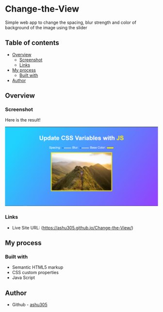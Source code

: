 # Change-the-View
Simple web app to change the spacing, blur strength and color of background of the image using the slider


## Table of contents

- [Overview](#overview)
  - [Screenshot](#screenshot)
  - [Links](#links)
- [My process](#my-process)
  - [Built with](#built-with)
- [Author](#author)


## Overview

### Screenshot
Here is the result!

![](mydesign.PNG)

### Links

- Live Site URL: (https://ashu305.github.io/Change-the-View/)

## My process

### Built with

- Semantic HTML5 markup
- CSS custom properties
- Java Script

## Author

- Github - [ashu305](https://github.com/ashu305)

